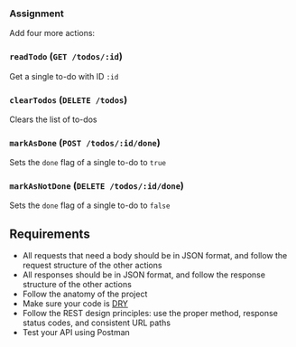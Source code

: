 
### Assignment

Add four more actions:

### `readTodo` (`GET /todos/:id`)

  Get a single to-do with ID `:id`

### `clearTodos` (`DELETE /todos`)

  Clears the list of to-dos

### `markAsDone` (`POST /todos/:id/done`)

  Sets the `done` flag of a single to-do to `true`

### `markAsNotDone` (`DELETE /todos/:id/done`)

  Sets the `done` flag of a single to-do to `false`

## Requirements

- All requests that need a body should be in JSON format, and follow the request
  structure of the other actions
- All responses should be in JSON format, and follow the response structure of
  the other actions
- Follow the anatomy of the project
- Make sure your code is [DRY](https://en.wikipedia.org/wiki/Don%27t_repeat_yourself)
- Follow the REST design principles: use the proper method, response status
  codes, and consistent URL paths
- Test your API using Postman
